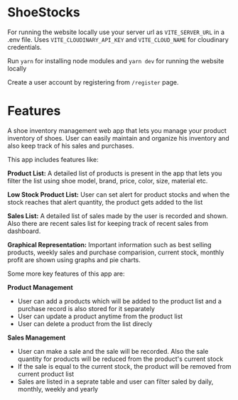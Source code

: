 
# ShoeStocks

For running the website locally use your server url as `VITE_SERVER_URL` in a .env file. Uses `VITE_CLOUDINARY_API_KEY` and `VITE_CLOUD_NAME` for cloudinary credentials.

Run `yarn` for installing node modules and `yarn dev` for running the website locally 

Create a user account by registering from `/register` page. 


# Features


A shoe inventory management web app that lets you manage your product inventory of shoes. User can easily maintain and organize his inventory and also keep track of his sales and purchases.

This app includes features like:

**Product List:** A detailed list of products is present in the app that lets you filter the list using shoe model, brand, price, color, size, material etc.

**Low Stock Product List:** User can set alert for product stocks and when the stock reaches that alert quantity, the product gets added to the list

**Sales List:** A detailed list of sales made by the user is recorded and shown. Also there are recent sales list for keeping track of recent sales from dashboard.

**Graphical Representation:** Important information such as best selling products, weekly sales and purchase comparision, current stock, monthly profit are shown using graphs and pie charts.


Some more key features of this app are: 

**Product Management**
* User can add a products which will be added to the product list and a purchase record is also stored for it separately
* User can update a product anytime from the product list
* User can delete a product from the list direcly

**Sales Management**
* User can make a sale and the sale will be recorded. Also the sale quantity for products will be reduced from the product's current stock
* If the sale is equal to the current stock, the product will be removed from current product list
* Sales are listed in a seprate table and user can filter saled by daily, monthly, weekly and yearly
